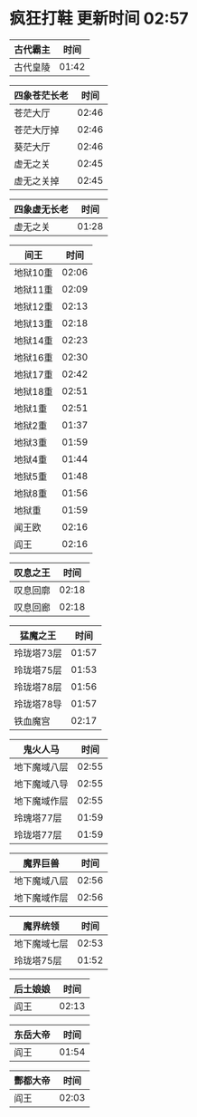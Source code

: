 # 疯狂打鞋 更新时间 02:57

| 古代霸主   | 时间    |
|--------|-------|
| 古代皇陵 | 01:42 |

| 四象苍茫长老   | 时间    |
|--------|-------|
| 苍茫大厅 | 02:46 |
| 苍茫大厅掉 | 02:46 |
| 葵茫大厅 | 02:46 |
| 虚无之关 | 02:45 |
| 虚无之关掉 | 02:45 |

| 四象虚无长老   | 时间    |
|--------|-------|
| 虚无之关 | 01:28 |

| 间王   | 时间    |
|--------|-------|
| 地狱10重 | 02:06 |
| 地狱11重 | 02:09 |
| 地狱12重 | 02:13 |
| 地狱13重 | 02:18 |
| 地狱14重 | 02:23 |
| 地狱16重 | 02:30 |
| 地狱17重 | 02:42 |
| 地狱18重 | 02:51 |
| 地狱1重 | 02:51 |
| 地狱2重 | 01:37 |
| 地狱3重 | 01:59 |
| 地狱4重 | 01:44 |
| 地狱5重 | 01:48 |
| 地狱8重 | 01:56 |
| 地狱重 | 01:59 |
| 闻王欧 | 02:16 |
| 阎王 | 02:16 |

| 叹息之王   | 时间    |
|--------|-------|
| 叹息回廓 | 02:18 |
| 叹息回廊 | 02:18 |

| 猛魔之王   | 时间    |
|--------|-------|
| 玲珑塔73层 | 01:57 |
| 玲珑塔75层 | 01:53 |
| 玲珑塔78层 | 01:56 |
| 玲珑塔78导 | 01:57 |
| 铁血魔宫 | 02:17 |

| 鬼火人马   | 时间    |
|--------|-------|
| 地下魔域八层 | 02:55 |
| 地下魔域八导 | 02:55 |
| 地下魔域作层 | 02:55 |
| 玲瑰塔77层 | 01:59 |
| 玲珑塔77层 | 01:59 |

| 魔界巨兽   | 时间    |
|--------|-------|
| 地下魔域八层 | 02:56 |
| 地下魔域作层 | 02:56 |

| 魔界统领   | 时间    |
|--------|-------|
| 地下魔域七层 | 02:53 |
| 玲珑塔75层 | 01:52 |

| 后土娘娘   | 时间    |
|--------|-------|
| 阎王 | 02:13 |

| 东岳大帝   | 时间    |
|--------|-------|
| 阎王 | 01:54 |

| 酆都大帝   | 时间    |
|--------|-------|
| 阎王 | 02:03 |